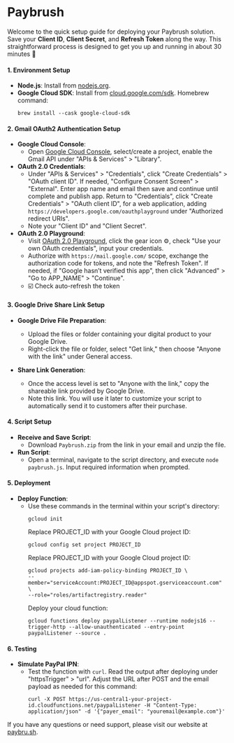 # Paybrush 

Welcome to the quick setup guide for deploying your Paybrush solution. Save your **Client ID**, **Client Secret**, and **Refresh Token** along the way. This straightforward process is designed to get you up and running in about 30 minutes 🙂

#### **1. Environment Setup**
- **Node.js**: Install from [nodejs.org](https://nodejs.org/).
- **Google Cloud SDK**: Install from [cloud.google.com/sdk](https://cloud.google.com/sdk). Homebrew command:
  ```
  brew install --cask google-cloud-sdk
  ```

#### **2. Gmail OAuth2 Authentication Setup**
- **Google Cloud Console**:
  - Open [Google Cloud Console](https://console.cloud.google.com/), select/create a project, enable the Gmail API under "APIs & Services" > "Library".
- **OAuth 2.0 Credentials**:
  - Under "APIs & Services" > "Credentials", click "Create Credentials" > "OAuth client ID". If needed, "Configure Consent Screen" > "External". Enter app name and email then save and continue until complete and publish app. Return to "Credentials", click "Create Credentials" > "OAuth client ID", for a web application, adding `https://developers.google.com/oauthplayground` under "Authorized redirect URIs".
  - Note your "Client ID" and "Client Secret".
- **OAuth 2.0 Playground**:
  - Visit [OAuth 2.0 Playground](https://developers.google.com/oauthplayground), click the gear icon ⚙️, check "Use your own OAuth credentials", input your credentials.
  - Authorize with `https://mail.google.com/` scope, exchange the authorization code for tokens, and note the "Refresh Token". If needed, if "Google hasn’t verified this app", then click "Advanced" > "Go to APP_NAME" > "Continue".
  - ☑️ Check auto-refresh the token

#### **3. Google Drive Share Link Setup**

- **Google Drive File Preparation**:
  - Upload the files or folder containing your digital product to your Google Drive.
  - Right-click the file or folder, select "Get link," then choose "Anyone with the link" under General access.

- **Share Link Generation**:
  - Once the access level is set to "Anyone with the link," copy the shareable link provided by Google Drive.
  - Note this link. You will use it later to customize your script to automatically send it to customers after their purchase.

#### **4. Script Setup**
- **Receive and Save Script**:
  - Download `Paybrush.zip` from the link in your email and unzip the file.
- **Run Script**:
  - Open a terminal, navigate to the script directory, and execute `node paybrush.js`. Input required information when prompted.

#### **5. Deployment**
- **Deploy Function**:
  - Use these commands in the terminal within your script's directory:
    ```
    gcloud init           
    ```
    Replace PROJECT_ID with your Google Cloud project ID:
    ```
    gcloud config set project PROJECT_ID           
    ```
    Replace PROJECT_ID with your Google Cloud project ID:
    ```
    gcloud projects add-iam-policy-binding PROJECT_ID \
    --member="serviceAccount:PROJECT_ID@appspot.gserviceaccount.com" \
    --role="roles/artifactregistry.reader"
    ```
    Deploy your cloud function:
    ```
    gcloud functions deploy paypalListener --runtime nodejs16 --trigger-http --allow-unauthenticated --entry-point paypalListener --source .
    ```

#### **6. Testing**
- **Simulate PayPal IPN**:
  - Test the function with `curl`. Read the output after deploying under "httpsTrigger" > "url". Adjust the URL after POST and the email payload as needed for this command:
    ```
    curl -X POST https://us-central1-your-project-id.cloudfunctions.net/paypalListener -H "Content-Type: application/json" -d '{"payer_email": "youremail@example.com"}'
    ```

If you have any questions or need support, please visit our website at [paybru.sh](https://paybru.sh/).
